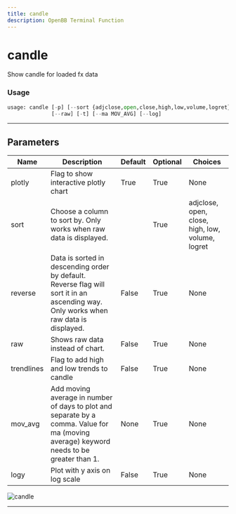 ```yaml
---
title: candle
description: OpenBB Terminal Function
---
```


# candle

Show candle for loaded fx data

### Usage

```python
usage: candle [-p] [--sort {adjclose,open,close,high,low,volume,logret}] [-r]
              [--raw] [-t] [--ma MOV_AVG] [--log]
```

---

## Parameters

| Name | Description | Default | Optional | Choices |
| ---- | ----------- | ------- | -------- | ------- |
| plotly | Flag to show interactive plotly chart | True | True | None |
| sort | Choose a column to sort by. Only works when raw data is displayed. |  | True | adjclose, open, close, high, low, volume, logret |
| reverse | Data is sorted in descending order by default. Reverse flag will sort it in an ascending way. Only works when raw data is displayed. | False | True | None |
| raw | Shows raw data instead of chart. | False | True | None |
| trendlines | Flag to add high and low trends to candle | False | True | None |
| mov_avg | Add moving average in number of days to plot and separate by a comma. Value for ma (moving average) keyword needs to be greater than 1. | None | True | None |
| logy | Plot with y axis on log scale | False | True | None |

![candle](https://user-images.githubusercontent.com/46355364/154029283-2e5e472b-4c2b-4e88-8fbe-f6a0925898b8.png)

---
